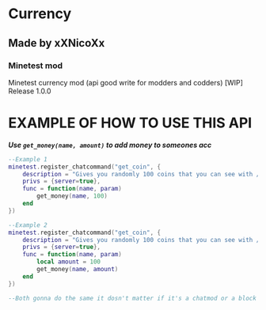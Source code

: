 # Currency
## Made by xXNicoXx
### Minetest mod
Minetest currency mod (api good write for modders and codders) [WIP] Release 1.0.0

# EXAMPLE OF HOW TO USE THIS API
***Use ````get_money(name, amount)```` to add money to someones acc***
````lua
--Example 1
minetest.register_chatcommand("get_coin", {
    description = "Gives you randomly 100 coins that you can see with /money",
    privs = {server=true},
    func = function(name, param)
        get_money(name, 100)
    end
})

--Example 2
minetest.register_chatcommand("get_coin", {
    description = "Gives you randomly 100 coins that you can see with /money",
    privs = {server=true},
    func = function(name, param)
        local amount = 100
        get_money(name, amount)
    end
})

--Both gonna do the same it dosn't matter if it's a chatmod or a block you mine or monster you kill :)
````
